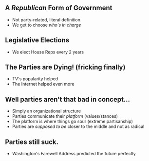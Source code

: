 ## A *Republican* Form of Government

- Not party-related, literal definition
- We get to choose *who's in charge*

## Legislative Elections

- We elect House Reps every 2 years

## The Parties are Dying! (fricking finally)

- TV's popularity helped
- The Internet helped even more

## Well parties aren't that bad in concept...

- Simply an organizational structure
- Parties communicate their *platform* (values/stances)
- The platform is where things go sour (extreme partisanship)
- Parties are *supposed to be* closer to the middle and not as radical

## Parties still suck.

- Washington's Farewell Address predicted the future perfectly

